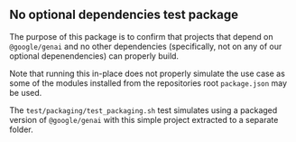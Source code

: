 ## No optional dependencies test package

The purpose of this package is to confirm that projects that depend on `@google/genai` and
no other dependencies (specifically, not on any of our optional depenendencies) can properly build.

Note that running this in-place does not properly simulate the use case as some of the modules installed from the repositories
root `package.json` may be used.


The `test/packaging/test_packaging.sh` test simulates using a packaged version of `@google/genai` with this simple project extracted to a separate folder.


